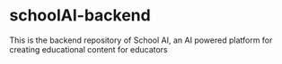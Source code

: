 # schoolAI-backend
This is the backend repository of School AI, an AI powered platform for creating educational content for educators
